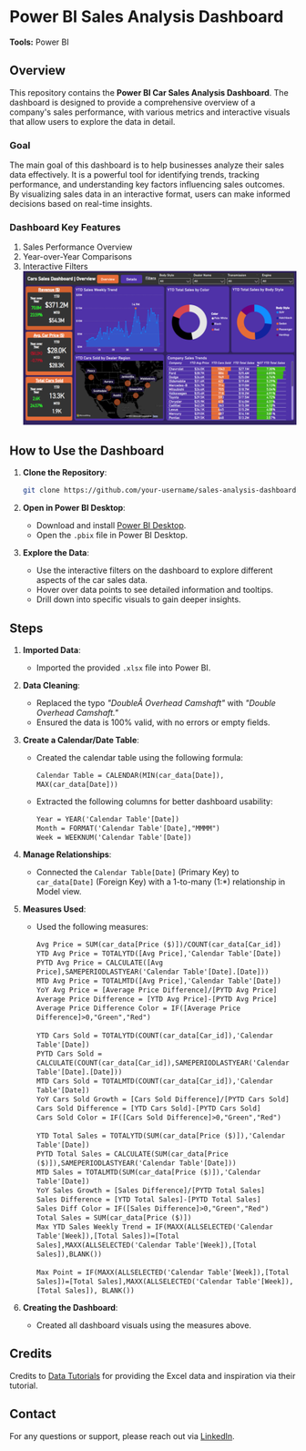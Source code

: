 # Power BI Sales Analysis Dashboard

**Tools:** Power BI

## Overview

This repository contains the **Power BI Car Sales Analysis Dashboard**. The dashboard is designed to provide a comprehensive overview of a company's sales performance, with various metrics and interactive visuals that allow users to explore the data in detail.

### Goal

The main goal of this dashboard is to help businesses analyze their sales data effectively. It is a powerful tool for identifying trends, tracking performance, and understanding key factors influencing sales outcomes. By visualizing sales data in an interactive format, users can make informed decisions based on real-time insights.

### Dashboard Key Features
1. Sales Performance Overview
2. Year-over-Year Comparisons
3. Interactive Filters
![Car Sales Dashboard](Car_Sales_Dashboard.png)

## How to Use the Dashboard

1. **Clone the Repository**:
    ```bash
    git clone https://github.com/your-username/sales-analysis-dashboard.git
    ```
   
2. **Open in Power BI Desktop**:
   - Download and install [Power BI Desktop](https://powerbi.microsoft.com/desktop/).
   - Open the `.pbix` file in Power BI Desktop.

3. **Explore the Data**:
   - Use the interactive filters on the dashboard to explore different aspects of the car sales data.
   - Hover over data points to see detailed information and tooltips.
   - Drill down into specific visuals to gain deeper insights.

## Steps

1. **Imported Data**:
   - Imported the provided `.xlsx` file into Power BI.

2. **Data Cleaning**:
   - Replaced the typo *"DoubleÂ Overhead Camshaft"* with *"Double Overhead Camshaft."*
   - Ensured the data is 100% valid, with no errors or empty fields.

3. **Create a Calendar/Date Table**:
   - Created the calendar table using the following formula:
     ```DAX
     Calendar Table = CALENDAR(MIN(car_data[Date]), MAX(car_data[Date]))
     ```
   - Extracted the following columns for better dashboard usability:
     ```DAX
     Year = YEAR('Calendar Table'[Date])
     Month = FORMAT('Calendar Table'[Date],"MMMM")
     Week = WEEKNUM('Calendar Table'[Date])
     ```

4. **Manage Relationships**:
   - Connected the `Calendar Table[Date]` (Primary Key) to `car_data[Date]` (Foreign Key) with a 1-to-many (1:*) relationship in Model view.

5. **Measures Used**:
   - Used the following measures:
     ```DAX
     Avg Price = SUM(car_data[Price ($)])/COUNT(car_data[Car_id])
     YTD Avg Price = TOTALYTD([Avg Price],'Calendar Table'[Date])
     PYTD Avg Price = CALCULATE([Avg Price],SAMEPERIODLASTYEAR('Calendar Table'[Date].[Date]))
     MTD Avg Price = TOTALMTD([Avg Price],'Calendar Table'[Date])
     YoY Avg Price = [Average Price Difference]/[PYTD Avg Price]
     Average Price Difference = [YTD Avg Price]-[PYTD Avg Price]
     Average Price Difference Color = IF([Average Price Difference]>0,"Green","Red")

     YTD Cars Sold = TOTALYTD(COUNT(car_data[Car_id]),'Calendar Table'[Date])
     PYTD Cars Sold = CALCULATE(COUNT(car_data[Car_id]),SAMEPERIODLASTYEAR('Calendar Table'[Date].[Date]))
     MTD Cars Sold = TOTALMTD(COUNT(car_data[Car_id]),'Calendar Table'[Date])
     YoY Cars Sold Growth = [Cars Sold Difference]/[PYTD Cars Sold]
     Cars Sold Difference = [YTD Cars Sold]-[PYTD Cars Sold]
     Cars Sold Color = IF([Cars Sold Difference]>0,"Green","Red")

     YTD Total Sales = TOTALYTD(SUM(car_data[Price ($)]),'Calendar Table'[Date])
     PYTD Total Sales = CALCULATE(SUM(car_data[Price ($)]),SAMEPERIODLASTYEAR('Calendar Table'[Date]))
     MTD Sales = TOTALMTD(SUM(car_data[Price ($)]),'Calendar Table'[Date])
     YoY Sales Growth = [Sales Difference]/[PYTD Total Sales]
     Sales Difference = [YTD Total Sales]-[PYTD Total Sales]
     Sales Diff Color = IF([Sales Difference]>0,"Green","Red")
     Total Sales = SUM(car_data[Price ($)])
     Max YTD Sales Weekly Trend = IF(MAXX(ALLSELECTED('Calendar Table'[Week]),[Total Sales])=[Total Sales],MAXX(ALLSELECTED('Calendar Table'[Week]),[Total Sales]),BLANK())

     Max Point = IF(MAXX(ALLSELECTED('Calendar Table'[Week]),[Total Sales])=[Total Sales],MAXX(ALLSELECTED('Calendar Table'[Week]),[Total Sales]), BLANK())
     ```

6. **Creating the Dashboard**:
   - Created all dashboard visuals using the measures above.

## Credits

Credits to [Data Tutorials](https://www.youtube.com/@datatutorials1) for providing the Excel data and inspiration via their tutorial.

## Contact

For any questions or support, please reach out via [LinkedIn](https://www.linkedin.com/in/dimitris-danos).
